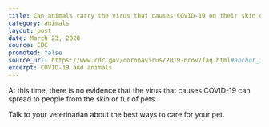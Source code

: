 ```yaml
---
title: Can animals carry the virus that causes COVID-19 on their skin or fur?
category: animals
layout: post
date: March 23, 2020
source: CDC
promoted: false
source_url: https://www.cdc.gov/coronavirus/2019-ncov/faq.html#anchor_1584390773118
excerpt: COVID-19 and animals
---
```


At this time, there is no evidence that the virus that causes COVID-19 can spread to people from the skin or fur of pets.

Talk to your veterinarian about the best ways to care for your pet.